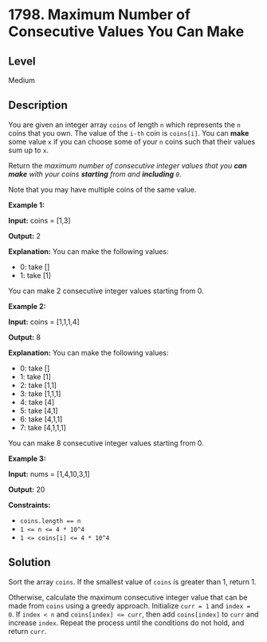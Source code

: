 # 1798. Maximum Number of Consecutive Values You Can Make
## Level
Medium

## Description
You are given an integer array `coins` of length `n` which represents the `n` coins that you own. The value of the `i-th` coin is `coins[i]`. You can **make** some value `x` if you can choose some of your `n` coins such that their values sum up to `x`.

Return the *maximum number of consecutive integer values that you **can make** with your coins **starting** from and **including** `0`*.

Note that you may have multiple coins of the same value.

**Example 1:**

**Input:** coins = [1,3]

**Output:** 2

**Explanation:** You can make the following values:
- 0: take []
- 1: take [1]

You can make 2 consecutive integer values starting from 0.

**Example 2:**

**Input:** coins = [1,1,1,4]

**Output:** 8

**Explanation:** You can make the following values:
- 0: take []
- 1: take [1]
- 2: take [1,1]
- 3: take [1,1,1]
- 4: take [4]
- 5: take [4,1]
- 6: take [4,1,1]
- 7: take [4,1,1,1]

You can make 8 consecutive integer values starting from 0.

**Example 3:**

**Input:** nums = [1,4,10,3,1]

**Output:** 20

**Constraints:**

* `coins.length == n`
* `1 <= n <= 4 * 10^4`
* `1 <= coins[i] <= 4 * 10^4`

## Solution
Sort the array `coins`. If the smallest value of `coins` is greater than 1, return 1.

Otherwise, calculate the maximum consecutive integer value that can be made from `coins` using a greedy approach. Initialize `curr = 1` and `index = 0`. If `index < n` and `coins[index] <= curr`, then add `coins[index]` to `curr` and increase `index`. Repeat the process until the conditions do not hold, and return `curr`.
